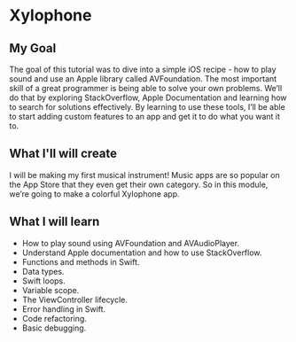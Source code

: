 # Xylophone

## My Goal

The goal of this tutorial was to dive into a simple iOS recipe - how to play sound and use an Apple library called AVFoundation. The most important skill of a great programmer is being able to solve your own problems. We’ll do that by exploring StackOverflow, Apple Documentation and learning how to search for solutions effectively. By learning to use these tools, I’ll be able to start adding custom features to an app and get it to do what you want it to.

## What I'll will create

I will be making my first musical instrument! Music apps are so popular on the App Store that they even get their own category. So in this module, we’re going to make a colorful Xylophone app.

## What I will learn

- How to play sound using AVFoundation and AVAudioPlayer.
- Understand Apple documentation and how to use StackOverflow.
- Functions and methods in Swift.
- Data types.
- Swift loops.
- Variable scope.
- The ViewController lifecycle.
- Error handling in Swift.
- Code refactoring.
- Basic debugging.
